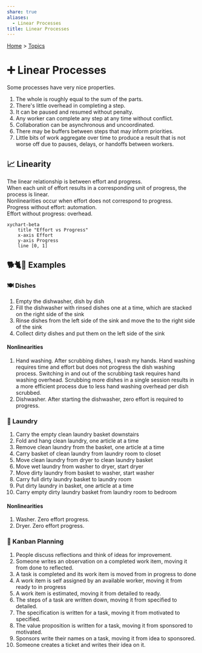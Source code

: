 ```yaml
---  
share: true  
aliases:  
  - Linear Processes  
title: Linear Processes  
---  
```

[Home](../index.md) > [Topics](./index.md)  
# ➕ Linear Processes  
Some processes have very nice properties.  
  
1. The whole is roughly equal to the sum of the parts.  
2. There's little overhead in completing a step.  
3. It can be paused and resumed without penalty.  
4. Any worker can complete any step at any time without conflict.  
6. Collaboration can be asynchronous and uncoordinated.  
5. There may be buffers between steps that may inform priorities.  
7. Little bits of work aggregate over time to produce a result that is not worse off due to pauses, delays, or handoffs between workers.  
  
## 📈 Linearity  
The linear relationship is between effort and progress.  
When each unit of effort results in a corresponding unit of progress, the process is linear.  
Nonlinearities occur when effort does not correspond to progress.  
Progress without effort: automation.  
Effort without progress: overhead.  
  
```mermaid  
xychart-beta  
    title "Effort vs Progress"  
    x-axis Effort  
    y-axis Progress  
    line [0, 1]  
```  
  
## 🐕🐈🐁 Examples  
### 🍽️ Dishes  
1. Empty the dishwasher, dish by dish  
2. Fill the dishwasher with rinsed dishes one at a time, which are stacked on the right side of the sink  
3. Rinse dishes from the left side of the sink and move the to the right side of the sink  
4. Collect dirty dishes and put them on the left side of the sink  
  
#### Nonlinearities  
1. Hand washing. After scrubbing dishes, I wash my hands. Hand washing requires time and effort but does not progress the dish washing process. Switching in and out of the scrubbing task requires hand washing overhead. Scrubbing more dishes in a single session results in a more efficient process due to less hand washing overhead per dish scrubbed.  
2. Dishwasher. After starting the dishwasher, zero effort is required to progress.  
  
### 🧺 Laundry  
1. Carry the empty clean laundry basket downstairs  
2. Fold and hang clean laundry, one article at a time  
3. Remove clean laundry from the basket, one article at a time  
4. Carry basket of clean laundry from laundry room to closet  
5. Move clean laundry from dryer to clean laundry basket  
6. Move wet laundry from washer to dryer, start dryer  
7. Move dirty laundry from basket to washer, start washer  
8. Carry full dirty laundry basket to laundry room  
9. Put dirty laundry in basket, one article at a time  
10. Carry empty dirty laundry basket from laundry room to bedroom  
  
#### Nonlinearities  
1. Washer. Zero effort progress.  
2. Dryer. Zero effort progress.  
  
### 🔮 Kanban Planning  
1. People discuss reflections and think of ideas for improvement.  
2. Someone writes an observation on a completed work item, moving it from done to reflected.  
3. A task is completed and its work item is moved from in progress to done  
4. A work item is self assigned by an available worker, moving it from ready to in progress  
5. A work item is estimated, moving it from detailed to ready.  
6. The steps of a task are written down, moving it from specified to detailed.  
7. The specification is written for a task, moving it from motivated to specified.  
8. The value proposition is written for a task, moving it from sponsored to motivated.  
9. Sponsors write their names on a task, moving it from idea to sponsored.  
10. Someone creates a ticket and writes their idea on it.  
